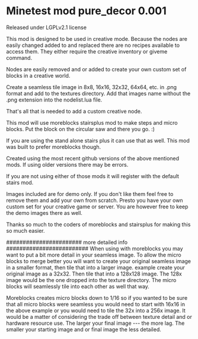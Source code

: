 # Minetest mod pure_decor 0.001

Released under LGPLv2.1 license

This mod is designed to be used in creative mode. Because the nodes are easily changed added to and replaced
there are no recipes available to access them. They either require the creative inventory or giveme command.

Nodes are easily removed and or added to create your own custom set of blocks in a creative world.

Create a seamless tile image in 8x8, 16x16, 32x32, 64x64, etc. in .png format and add to the textures directory.
Add that images name without the .png extension into the nodelist.lua file.

That's all that is needed to add a custom creative node.

This mod will use moreblocks stairsplus mod to make steps and micro blocks.
Put the block on the circular saw and there you go. :)

If you are using the stand alone stairs plus it can use that as well. This mod was built to prefer moreblocks though.

Created using the most recent github versions of the above mentioned mods. If using older versions there may be errors.

If you are not using either of those mods it will register with the default stairs mod.

Images included are for demo only. If you don't like them feel free to remove them and add your own from scratch.
Presto you have your own custom set for your creative game or server. You are however free to keep the demo images there as well.

Thanks so much to the coders of moreblocks and stairsplus for making this so much easier.

####################### more detailed info #########################
When using with moreblocks you may want to put a bit more detail in your seamless image. To allow the micro blocks to
merge better you will want to create your original seamless image in a smaller format, then tile that into a larger image.
example
	create your original image as a 32x32. Then tile that into a 128x128 image. 
	The 128x image would be the one dropped into the texture directory.
	The micro blocks will seamlessly tile into each other as well that way.

Moreblocks creates micro blocks down to 1/16 so if you wanted to be sure that all micro blocks were seamless you would need to
start with 16x16 in the above example or you would need to tile the 32x into a 256x image. It would be a matter of considering the
trade off between texture detail and or hardware resource use. The larger your final image --- the more lag. The smaller your
starting image and or final image the less detailed.
